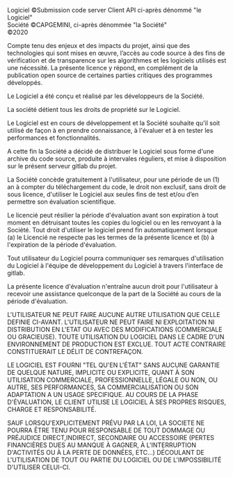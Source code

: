 Logiciel ©Submission code server Client API ci-après dénommé "le Logiciel"  
Société ©CAPGEMINI, ci-après dénommée "la Société"  
©2020

Compte tenu des enjeux et des impacts du projet, ainsi que des technologies qui sont mises en œuvre, l’accès au code source à des fins de vérification et de transparence sur les algorithmes et les logiciels utilisés est une nécessité. La présente licence y répond, en complément de la publication open source de certaines parties critiques des programmes développés.

Le Logiciel a été conçu et réalisé par les développeurs de la Société.

La société détient tous les droits de propriété sur le Logiciel.

Le Logiciel est en cours de développement et la Société souhaite qu'il soit utilisé de façon à en prendre connaissance, à l'évaluer et à en tester les performances et fonctionnalités.

A cette fin la Société a décidé de distribuer le Logiciel sous forme d'une archive du code source, produite à intervales réguliers, et mise à disposition sur le présent serveur gitlab du projet.

La Société concède gratuitement à l'utilisateur, pour une période de un (1) an à compter du téléchargement du code, le droit non exclusif, sans droit de sous licence, d'utiliser le Logiciel aux seules fins de test et/ou d’en permettre son évaluation scientifique.

Le licencié peut résilier la période d'évaluation avant son expiration à tout moment en détruisant toutes les copies du logiciel ou en les renvoyant à la Société. Tout droit d'utiliser le logiciel prend fin automatiquement lorsque (a) le Licencié ne respecte pas les termes de la présente licence et (b) à l'expiration de la période d'évaluation.

Tout utilisateur du Logiciel pourra communiquer ses remarques d'utilisation du Logiciel à l'équipe de développement du Logiciel à travers l'interface de gitlab.

La présente licence d'évaluation n'entraîne aucun droit pour l'utilisateur à recevoir une assistance quelconque de la part de la Société au cours de la période d'évaluation.

L'UTILISATEUR NE PEUT FAIRE AUCUNE AUTRE UTILISATION QUE CELLE DEFINIE CI-AVANT.
L'UTILISATEUR NE PEUT FAIRE NI EXPLOITATION NI DISTRIBUTION EN L'ETAT OU AVEC DES MODIFICATIONS (COMMERCIALE OU GRACIEUSE). TOUTE UTILISATION DU LOGICIEL DANS LE CADRE D'UN ENVIRONNEMENT DE PRODUCTION EST EXCLUE. TOUT ACTE CONTRAIRE CONSTITUERAIT LE DÉLIT DE CONTREFAÇON.

LE LOGICIEL EST FOURNI "TEL QU'EN L'ÉTAT" SANS AUCUNE GARANTIE DE QUELQUE NATURE, IMPLICITE OU EXPLICITE, QUANT À SON UTILISATION COMMERCIALE, PROFESSIONNELLE, LÉGALE OU NON, OU AUTRE, SES PERFORMANCES, SA COMMERCIALISATION OU SON ADAPTATION A UN USAGE SPECIFIQUE.
AU COURS DE LA PHASE D'ÉVALUATION, LE CLIENT UTILISE LE LOGICIEL À SES PROPRES RISQUES, CHARGE ET RESPONSABILITÉ.

SAUF LORSQU'EXPLICITEMENT PRÉVU PAR LA LOI, LA SOCIETE NE POURRA ÊTRE TENU POUR RESPONSABLE DE TOUT DOMMAGE OU PRÉJUDICE DIRECT,INDIRECT, SECONDAIRE OU ACCESSOIRE (PERTES FINANCIÈRES DUES AU MANQUE À GAGNER, À L'INTERRUPTION D'ACTIVITÉS OU À LA PERTE DE DONNÉES, ETC...) DÉCOULANT DE L'UTILISATION DE TOUT OU PARTIE DU LOGICIEL OU DE L'IMPOSSIBILITÉ D'UTILISER CELUI-CI.
